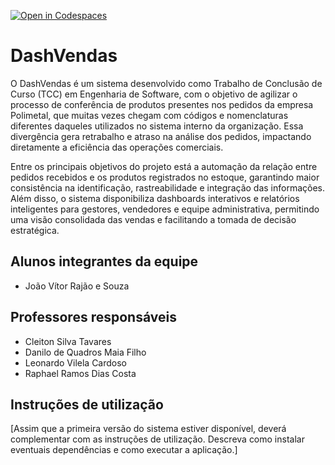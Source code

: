 [![Open in Codespaces](https://classroom.github.com/assets/launch-codespace-2972f46106e565e64193e422d61a12cf1da4916b45550586e14ef0a7c637dd04.svg)](https://classroom.github.com/open-in-codespaces?assignment_repo_id=20755406)
# DashVendas

O DashVendas é um sistema desenvolvido como Trabalho de Conclusão de Curso (TCC) em Engenharia de Software, com o objetivo de agilizar o processo de conferência de produtos presentes nos pedidos da empresa Polimetal, que muitas vezes chegam com códigos e nomenclaturas diferentes daqueles utilizados no sistema interno da organização. Essa divergência gera retrabalho e atraso na análise dos pedidos, impactando diretamente a eficiência das operações comerciais.

Entre os principais objetivos do projeto está a automação da relação entre pedidos recebidos e os produtos registrados no estoque, garantindo maior consistência na identificação, rastreabilidade e integração das informações. Além disso, o sistema disponibiliza dashboards interativos e relatórios inteligentes para gestores, vendedores e equipe administrativa, permitindo uma visão consolidada das vendas e facilitando a tomada de decisão estratégica.

## Alunos integrantes da equipe

* João Vítor Rajão e Souza


## Professores responsáveis

* Cleiton Silva Tavares
* Danilo de Quadros Maia Filho
* Leonardo Vilela Cardoso
* Raphael Ramos Dias Costa

## Instruções de utilização

[Assim que a primeira versão do sistema estiver disponível, deverá complementar com as instruções de utilização. Descreva como instalar eventuais dependências e como executar a aplicação.]

